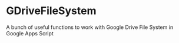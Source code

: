 # GDriveFileSystem
A bunch of useful functions to work with Google Drive File System in Google Apps Script
